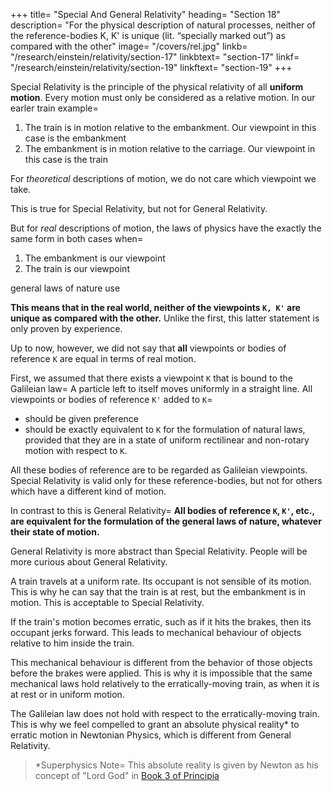 +++
title=  "Special And General Relativity"
heading=  "Section 18"
description=  "For the physical description of natural processes, neither of the reference-bodies K, K' is unique (lit. “specially marked out”) as compared with the other"
image=  "/covers/rel.jpg"
linkb=  "/research/einstein/relativity/section-17"
linkbtext=  "section-17"
linkf=  "/research/einstein/relativity/section-19"
linkftext=  "section-19"
+++

<!-- PART II THE GENERAL THEORY OF RELATIVITY -->

Special Relativity is the principle of the physical relativity of all **uniform motion**. <!-- From the point of view of the idea it conveys to us, --> Every motion must only be considered as a relative motion. In our earler train example= 

<!-- Returning to the illustration we have frequently used of the embankment and the railway carriage, we can express the fact of the motion here taking place in the following two forms, both of which are equally justifiable=   -->

1. The train is in motion relative to the embankment. Our <!-- reference-body --> viewpoint in this case is the embankment
2. The embankment is in motion relative to the carriage. Our viewpoint in this case is the train

For *theoretical* descriptions of motion, we do not care which viewpoint <!-- reference-body --> we take.

This is true for Special Relativity, but not for General Relativity. 

But for *real* descriptions of motion, the laws of physics have the exactly the same form in both cases when= 

1. The embankment is our viewpoint
2. The train is our viewpoint


<!-- Both the embankment and the train carriage is the viewpoint  body of reference in our statement of relative motion.  -->

<!--  taking place. If it is simply a question of detecting or of describing the motion involved, it is in principle immaterial to what reference-body we refer the motion. 

As already mentioned, this is self-evident, but it must not be confused with the much more comprehensive statement called “the principle of relativity,” which we have taken as the basis of our investigations. -->

<!-- Relativity says that we can choose either viewpoint of the train or the embankment. Thus, all the -->  <!-- The principle we have made use of not only maintains that we may equally well choose the carriage or the embankment as our reference-body for the description of any event (for this, too, is
self-evident).  --> <!-- Our principle rather asserts what follows=  If we formulate the  --> general laws of nature use <!--  as they are obtained from experience, by making use of -->
<!-- - the embankment as reference-body,
- the railway carriage as reference-body, -->

<!-- then these general laws of nature (e.g. the laws of mechanics or the law of the propagation of light
in vacuo) have exactly the same form in both cases.  -->

**This means that in the real world<!-- description of natural processes -->, neither of the viewpoints `K, K'` are unique as compared with the other.** Unlike the first, this latter statement <!-- need not of necessity hold a priori; it is not contained in the conceptions of “motion” and “reference-body” and derivable from them; --> is only proven by experience<!--  can decide as to its correctness or incorrectness -->.

Up to now, however, we did not say that **all** viewpoints or bodies of reference `K` are equal in terms of real motion. <!--  in connection with the formulation of natural laws. Our course was more on the following lines.  -->

First, we assumed that there exists a viewpoint `K` that is bound to the Galileian law=  A particle left to itself <!-- and sufficiently far removed from all other particles --> moves uniformly in a straight line. <!-- With reference to K (Galileian reference-body) the laws of nature were to be as simple as possible.  --> <!-- But in addition to `K`, --> All viewpoints or bodies of reference `K'` added to `K`= 
- should be given preference
- should be exactly equivalent to `K` for the formulation of natural laws, provided that they are in a state of uniform rectilinear and non-rotary motion with respect to `K`. 

All these bodies of reference are to be regarded as Galileian viewpoints. <!-- reference-bodies.  --> Special Relativity is valid only for these reference-bodies, but not for others which have a different kind of motion. 

<!-- In this sense we speak of the special principle of relativity, or special theory of relativity. -->

In contrast to this is General Relativity=  **All bodies of reference `K`, `K'`, etc., are equivalent for the <!-- description of natural phenomena ( -->formulation of the general laws of nature, whatever their state of motion.**

General Relativity is more abstract than Special Relativity. <!-- This formulation must be replaced later by a more abstract one, for reasons which will become evident later. --> People will be more curious about General Relativity. 

<!-- Since Special Relativity has been justified, every intellect which strives after generalisation must feel the temptation to venture the step towards General Relativity.  -->

<!-- But a simple and apparently quite reliable consideration seems to suggest that, for the present at any rate, there is
little hope of success in such an attempt. --> 

A train travels at a uniform rate. Its occupant is not sensible of its motion. This is why he can say that the train is at rest, but the embankment is in motion. This is acceptable to Special Relativity.  <!-- Moreover, according to the special principle of relativity, this interpretation is quite justified also from a physical point of view. -->

If the train's motion becomes erratic, such as if it hits the brakes, <!--  of the carriage is now changed into a non-uniform motion, as for instance by a powerful application of the brakes --> then its occupant jerks forward. This leads to mechanical behaviour of objects relative to him inside the train. 

<!--  experiences correspondingly erratic mechanical movements --><!--  powerful jerk forwards --> <!-- The retarded motion is manifested in the mechanical behaviour of bodies relative to the person in the railway carriage.  -->This mechanical behaviour is different from the behavior of those objects before the brakes were applied. <!--  of the previous case. --> This is why <!--  previously considered, and for this reason --> it is impossible that the same mechanical laws hold relatively to the erratically-moving train, as when it is at <!--  hold with reference to the carriage when at --> rest or in uniform motion.


The Galileian law does not hold with respect to the erratically-moving train. This is why we feel compelled to grant an absolute physical reality* to erratic motion in Newtonian Physics, which is different from General Relativity. <!-- But in what follows we shall soon see that this conclusion cannot be maintained. -->

> *Superphysics Note=  This absolute reality is given by Newton as his concept of "Lord God" in [Book 3 of Principia](/research/newton/principia/book-3/vortices)
